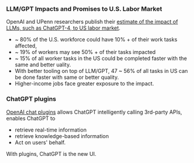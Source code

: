 
### LLM/GPT Impacts and Promises to U.S. Labor Market

OpenAI and UPenn researchers publish their [estimate of the impact of LLMs, such as ChatGPT-4, to US labor market](https://arxiv.org/abs/2303.10130).
* ~ 80% of the U.S. workforce could have 10% + of their work tasks affected, 
* ~ 19% of workers may see 50% +  of their tasks impacted
* ~ 15% of all worker tasks in the US could be completed faster with the same and better uality.
* With better tooling on top of LLM/GPT, 47 ~ 56% of all tasks in US can be done faster with same or better quality. 
* Higher-income jobs face greater exposure to the impact.


### ChatGPT plugins
[OpenAI chat plugins](https://platform.openai.com/docs/plugins/introduction) allows ChatGPT intelligently calling 3rd-party APIs, enables ChatGPT to 
* retrieve real-time information
* retrieve knowledge-based information
* Act on users' behalf. 

With plugins, ChatGPT is the new UI. 
